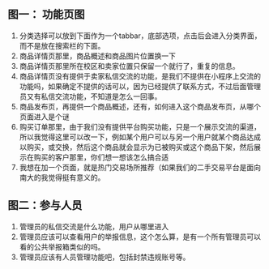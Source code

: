 ## 图一： 功能页图

1. 分类选择可以放到下面作为一个tabbar，底部选项，点击后会进入分类界面，而不是放在搜索栏的下面。
2. 商品详情页那里，商品概述和商品图片位置换一下
3. 商品详情页那里所在校区和卖家位置只保留一个就行了，重复的信息。
4. 商品详情页没有提供于卖家私信交流的功能，是我们不提供在小程序上交流的功能吗，如果确定不提供的话可以，因为已经提供了联系方式，不过后面管理员又有私信交流功能，不知道是怎么一回事。
5. 商品发布页，再提供一个商品概述，还有，如何进入这个商品发布页，从哪个页面进入是个谜
6. 购买订单那里，由于我们没有提供平台购买功能，只是一个展示交流的渠道，所以我觉得这里可以改一下，例如某个用户可以与另一个用户就某个商品达成以购买，或交换，然后这个商品就会显示为已被购买或这个商品下架，然后展示在购买的客户那里，你们想一想该怎么搞合适
7. 我想在加一个页面，就是热门交易场所推荐（如果我们的二手交易平台是面向南大的我觉得挺有意义的。

## 图二：参与人员 

1. 管理员的私信交流是什么功能，用户从哪里进入
2. 管理员应该可以查看用户的举报信息，这个怎么算，是有一个所有管理员可以看的公共举报箱类似的吗。
3. 管理员应该有人员管理功能吧，包括封禁违规账号等。